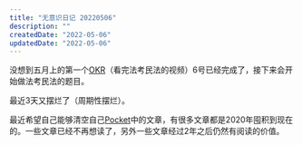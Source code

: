 ```yaml
---
title: "无意识日记 20220506"
description: ""
createdDate: "2022-05-06"
updatedDate: "2022-05-06"
---
```


没想到五月上的第一个[OKR](summary-of-late-april)（看完法考民法的视频）6号已经完成了，接下来会开始做法考民法的题目。 

最近3天又摆烂了（周期性摆烂）。

最近希望自己能够清空自己[Pocket](https://www.getpocket.com)中的文章，有很多文章都是2020年囤积到现在的。一些文章已经不再想读了，另外一些文章经过2年之后仍然有阅读的价值。